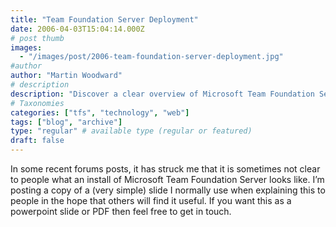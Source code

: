 ```yaml
---
title: "Team Foundation Server Deployment"
date: 2006-04-03T15:04:14.000Z
# post thumb
images:
  - "/images/post/2006-team-foundation-server-deployment.jpg"
#author
author: "Martin Woodward"
# description
description: "Discover a clear overview of Microsoft Team Foundation Server installation with a helpful slide and resources for further inquiry."
# Taxonomies
categories: ["tfs", "technology", "web"]
tags: ["blog", "archive"]
type: "regular" # available type (regular or featured)
draft: false
---
```

[](http://www.woodwardweb.com/blog/tfs_deployment.png)[](http://www.woodwardweb.com/blog/tfs_deployment.png)In some recent forums posts, it has struck me that it is sometimes not clear to people what an install of Microsoft Team Foundation Server looks like.  I’m posting a copy of a (very simple) slide I normally use when explaining this to people in the hope that others will find it useful.  If you want this as a powerpoint slide or PDF then feel free to get in touch.